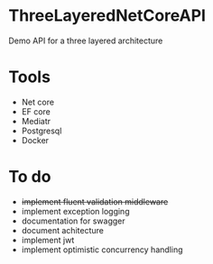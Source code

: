 # ThreeLayeredNetCoreAPI
Demo API for a three layered architecture

# Tools
- Net core
- EF core
- Mediatr
- Postgresql
- Docker


# To do
- ~~implement fluent validation middleware~~
- implement exception logging
- documentation for swagger
- document achitecture
- implement jwt
- implement optimistic concurrency handling